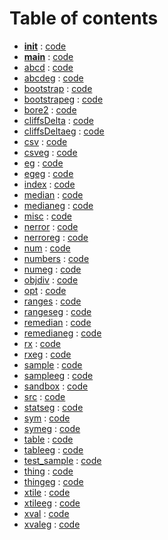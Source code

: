 
# Table of contents

- [__init__](docs/__init__.md) : [code](../__init__.py)
- [__main__](docs/__main__.md) : [code](../__main__.py)
- [abcd](docs/abcd.md) : [code](../abcd.py)
- [abcdeg](docs/abcdeg.md) : [code](../abcdeg.py)
- [bootstrap](docs/bootstrap.md) : [code](../bootstrap.py)
- [bootstrapeg](docs/bootstrapeg.md) : [code](../bootstrapeg.py)
- [bore2](docs/bore2.md) : [code](../bore2.py)
- [cliffsDelta](docs/cliffsDelta.md) : [code](../cliffsDelta.py)
- [cliffsDeltaeg](docs/cliffsDeltaeg.md) : [code](../cliffsDeltaeg.py)
- [csv](docs/csv.md) : [code](../csv.py)
- [csveg](docs/csveg.md) : [code](../csveg.py)
- [eg](docs/eg.md) : [code](../eg.py)
- [egeg](docs/egeg.md) : [code](../egeg.py)
- [index](docs/index.md) : [code](../index.py)
- [median](docs/median.md) : [code](../median.py)
- [medianeg](docs/medianeg.md) : [code](../medianeg.py)
- [misc](docs/misc.md) : [code](../misc.py)
- [nerror](docs/nerror.md) : [code](../nerror.py)
- [nerroreg](docs/nerroreg.md) : [code](../nerroreg.py)
- [num](docs/num.md) : [code](../num.py)
- [numbers](docs/numbers.md) : [code](../numbers.py)
- [numeg](docs/numeg.md) : [code](../numeg.py)
- [objdiv](docs/objdiv.md) : [code](../objdiv.py)
- [opt](docs/opt.md) : [code](../opt.py)
- [ranges](docs/ranges.md) : [code](../ranges.py)
- [rangeseg](docs/rangeseg.md) : [code](../rangeseg.py)
- [remedian](docs/remedian.md) : [code](../remedian.py)
- [remedianeg](docs/remedianeg.md) : [code](../remedianeg.py)
- [rx](docs/rx.md) : [code](../rx.py)
- [rxeg](docs/rxeg.md) : [code](../rxeg.py)
- [sample](docs/sample.md) : [code](../sample.py)
- [sampleeg](docs/sampleeg.md) : [code](../sampleeg.py)
- [sandbox](docs/sandbox.md) : [code](../sandbox.py)
- [src](docs/src.md) : [code](../src.py)
- [statseg](docs/statseg.md) : [code](../statseg.py)
- [sym](docs/sym.md) : [code](../sym.py)
- [symeg](docs/symeg.md) : [code](../symeg.py)
- [table](docs/table.md) : [code](../table.py)
- [tableeg](docs/tableeg.md) : [code](../tableeg.py)
- [test_sample](docs/test_sample.md) : [code](../test_sample.py)
- [thing](docs/thing.md) : [code](../thing.py)
- [thingeg](docs/thingeg.md) : [code](../thingeg.py)
- [xtile](docs/xtile.md) : [code](../xtile.py)
- [xtileeg](docs/xtileeg.md) : [code](../xtileeg.py)
- [xval](docs/xval.md) : [code](../xval.py)
- [xvaleg](docs/xvaleg.md) : [code](../xvaleg.py)
